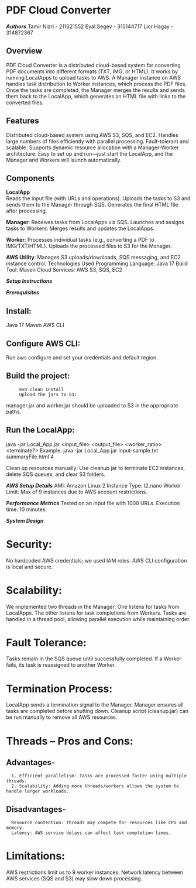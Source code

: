 # **PDF Cloud Converter**

***Authors***
Tamir Nizri - 211621552
Eyal Segev - 315144717
Lior Hagay - 314872367

## **Overview**  
PDF Cloud Converter is a distributed cloud-based system for converting PDF documents into different formats (TXT, IMG, or HTML). It works by running LocalApps to upload tasks to AWS. A Manager instance on AWS handles task distribution to Worker instances, which process the PDF files. Once the tasks are completed, the Manager merges the results and sends them back to the LocalApp, which generates an HTML file with links to the converted files.

## **Features**  
Distributed cloud-based system using AWS S3, SQS, and EC2.
Handles large numbers of files efficiently with parallel processing.
Fault-tolerant and scalable.
Supports dynamic resource allocation with a Manager-Worker architecture.
Easy to set up and run—just start the LocalApp, and the Manager and Workers will launch automatically.

## **Components**  

**LocalApp**  
   Reads the input file (with URLs and operations).
   Uploads the tasks to S3 and sends them to the Manager through SQS.
   Generates the final HTML file after processing.

**Manager**:
   Receives tasks from LocalApps via SQS.
   Launches and assigns tasks to Workers.
   Merges results and updates the LocalApps.

**Worker**:
   Processes individual tasks (e.g., converting a PDF to IMG/TXT/HTML).
   Uploads the processed files to S3 for the Manager.

**AWS Utility**:
   Manages S3 uploads/downloads, SQS messaging, and EC2 instance control.
   Technologies Used
   Programming Language: Java 17
   Build Tool: Maven
   Cloud Services: AWS S3, SQS, EC2
   

***Setup Instructions***

***Prerequisites***
## Install:
   Java 17
   Maven
   AWS CLI

## Configure AWS CLI:
   Run aws configure and set your credentials and default region.
   
   ## Build the project:
         mvn clean install
         Upload the jars to S3:

   manager.jar and worker.jar should be uploaded to S3 in the appropriate paths.
   
## Run the LocalApp:

java -jar Local_App.jar <input_file> <output_file> <worker_ratio> <terminate?>
Example: java -jar Local_App.jar input-sample.txt summaryFile.html 4

Clean up resources manually:
   Use cleanup.jar to terminate EC2 instances, delete SQS queues, and clear S3 folders.

***AWS Setup Details***
AMI: Amazon Linux 2
Instance Type: t2.nano
Worker Limit: Max of 9 instances due to AWS account restrictions.

***Performance Metrics***
Tested on an input file with 1000 URLs.
Execution time: 10 minutes.

***System Design***

# Security:
   No hardcoded AWS credentials; we used IAM roles.
   AWS CLI configuration is local and secure.
# Scalability:
   We implemented two threads in the Manager:
   One listens for tasks from LocalApps.
   The other listens for task completions from Workers.
   Tasks are handled in a thread pool, allowing parallel execution while maintaining order.
# Fault Tolerance:
   Tasks remain in the SQS queue until successfully completed.
   If a Worker fails, its task is reassigned to another Worker.
# Termination Process:
   LocalApp sends a termination signal to the Manager.
   Manager ensures all tasks are completed before shutting down.
   Cleanup script (cleanup.jar) can be run manually to remove all AWS resources.
# Threads – Pros and Cons:
   ## Advantages-
      1. Efficient parallelism: Tasks are processed faster using multiple threads.
      2. Scalability: Adding more threads/workers allows the system to handle larger workloads.
   ## Disadvantages- 
      Resource contention: Threads may compete for resources like CPU and memory.
      Latency: AWS service delays can affect task completion times.
# Limitations:
   AWS restrictions limit us to 9 worker instances.
   Network latency between AWS services (SQS and S3) may slow down processing.

